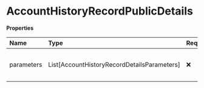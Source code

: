 # AccountHistoryRecordPublicDetails

**Properties**

| Name       | Type                                        | Required | Description                           |
| :--------- | :------------------------------------------ | :------- | :------------------------------------ |
| parameters | List[AccountHistoryRecordDetailsParameters] | ❌       | Event details (additional parameters) |

<!-- This file was generated by liblab | https://liblab.com/ -->
